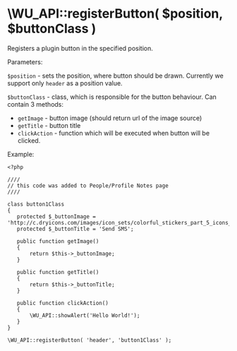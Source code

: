 \WU_API::registerButton( $position, $buttonClass )
===

Registers a plugin button in the specified position.

Parameters:

`$position` - sets the position, where button should be drawn. Currently we support only `header` as a position value.

`$buttonClass` - class, which is responsible for the button behaviour. Can contain 3 methods:

 * `getImage` - button image (should return url of the image source)
 * `getTitle` - button title
 * `clickAction` - function which will be executed when button will be clicked.

 Example:

 ```
 <?php

////
// this code was added to People/Profile Notes page
////

class button1Class
{
	protected $_buttonImage = 'http://c.dryicons.com/images/icon_sets/colorful_stickers_part_5_icons_set/png/32x32/sms.png';
	protected $_buttonTitle = 'Send SMS';

	public function getImage()
	{
		return $this->_buttonImage;
	}

	public function getTitle()
	{
		return $this->_buttonTitle;
	}

	public function clickAction()
	{
		\WU_API::showAlert('Hello World!');
	}
}

\WU_API::registerButton( 'header', 'button1Class' );
 ```